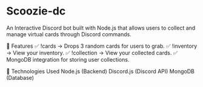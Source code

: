 # Scoozie-dc
An Interactive Discord bot built with Node.js that allows users to collect and manage virtual cards through Discord commands.

🚀 Features
✅ !cards → Drops 3 random cards for users to grab.
✅ !inventory → View your inventory.
✅ !collection → View your collected cards.
✅ MongoDB integration for storing user collections.

🔧 Technologies Used
Node.js (Backend)
Discord.js (Discord API)
MongoDB (Database)
